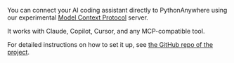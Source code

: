 <!--
.. title: AI tools (Claude, Copilot, Cursor etc)
.. slug: MCP
.. date: 2025-07-09 14:35:28 UTC+01:00
.. tags:
.. category:
.. link:
.. description:
.. type: text
-->

You can connect your AI coding assistant directly to PythonAnywhere using our
experimental [Model Context Protocol](https://modelcontextprotocol.io/introduction) server. 

It works with Claude, Copilot, Cursor, and any MCP-compatible tool.

For detailed instructions on how to set it up, see [the GitHub repo of the 
project](https://github.com/pythonanywhere/pythonanywhere-mcp-server#readme).